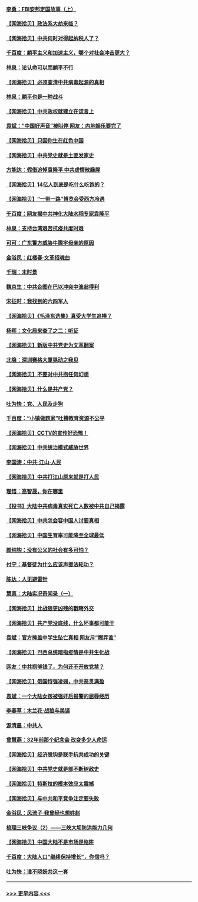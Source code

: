 #### [李勇：FBI安邦定国故事（上）](../pages/nsc993/n12987749.md?t=05311802) 
#### [【网海拾贝】政法系大劫来临？](../pages/nsc993/n12987596.md?t=05311802) 
#### [【网海拾贝】中共何时对得起纳税人了？](../pages/nsc993/n12985578.md?t=05311802) 
#### [千百度：躺平主义和加速主义，哪个对社会冲击更大？](../pages/nsc993/n12985512.md?t=05311802) 
#### [林泉：论认命可以而躺平不行](../pages/nsc993/n12985505.md?t=05311802) 
#### [【网海拾贝】必须查清中共病毒起源的真相](../pages/nsc993/n12984276.md?t=05311802) 
#### [林泉：躺平也是一种战斗](../pages/nsc993/n12984194.md?t=05311802) 
#### [【网海拾贝】中共政权就建立在谎言上](../pages/nsc993/n12981880.md?t=05311802) 
#### [袁斌：“中国好声音”被叫停 网友：内地娱乐要完了](../pages/nsc993/n12981826.md?t=05311802) 
#### [【网海拾贝】只因你生在红色中国](../pages/nsc993/n12979096.md?t=05311802) 
#### [【网海拾贝】中共党史就是土匪发家史](../pages/nsc993/n12976478.md?t=05311802) 
#### [方能达：假借追悼袁隆平 中共虚情散臊腥](../pages/nsc993/n12976396.md?t=05311802) 
#### [【网海拾贝】14亿人到底是吃什么吃饱的？](../pages/nsc993/n12974125.md?t=05311802) 
#### [【网海拾贝】“一带一路”博览会受西方冷遇](../pages/nsc993/n12971787.md?t=05311802) 
#### [千百度：网友揭中共神化大陆水稻专家袁隆平](../pages/nsc993/n12971733.md?t=05311802) 
#### [林泉：支持台湾艰苦抗疫共度时艰](../pages/nsc993/n12971350.md?t=05311802) 
#### [可可：广东警方威胁牛腾宇母亲的原因](../pages/nsc993/n12971100.md?t=05311802) 
#### [金浴凤：红楼春·文革招魂曲](../pages/nsc993/n12970354.md?t=05311802) 
#### [千瑞：末时景](../pages/nsc993/n12970337.md?t=05311802) 
#### [魏京生：中共企图在巴以冲突中渔翁得利](../pages/nsc993/n12970286.md?t=05311802) 
#### [宋征时：我找到的六四军人](../pages/nsc993/n12970213.md?t=05311802) 
#### [【网海拾贝】《毛泽东选集》真受大学生追捧？](../pages/nsc993/n12968779.md?t=05311802) 
#### [杨晖：文化局来查了之二：听证](../pages/nsc993/n12966528.md?t=05311802) 
#### [【网海拾贝】新版中共党史为文革翻案](../pages/nsc993/n12967526.md?t=05311802) 
#### [北隐：深圳赛格大厦晃动之我见](../pages/nsc993/n12967393.md?t=05311802) 
#### [【网海拾贝】不要对中共抱任何幻想](../pages/nsc993/n12965222.md?t=05311802) 
#### [【网海拾贝】什么是共产党？](../pages/nsc993/n12962781.md?t=05311802) 
#### [吐为快：党、人民及走狗](../pages/nsc993/n12962747.md?t=05311802) 
#### [千百度：“小镇做题家”吐槽教育资源不公平](../pages/nsc993/n12962705.md?t=05311802) 
#### [【网海拾贝】CCTV的宣传好恐怖！](../pages/nsc993/n12959984.md?t=05311802) 
#### [【网海拾贝】中共统治模式威胁世界](../pages/nsc993/n12957622.md?t=05311802) 
#### [李国涛：中共‧江山‧人民](../pages/nsc993/n12957502.md?t=05311802) 
#### [【网海拾贝】中共打江山原来就是打人民](../pages/nsc993/n12954345.md?t=05311802) 
#### [理悟：高智晟，你在哪里](../pages/nsc993/n12953115.md?t=05311802) 
#### [【投书】大陆中共病毒真实死亡人数被中共自己揭露](../pages/nsc993/n12953050.md?t=05311802) 
#### [【网海拾贝】中共怎会容中国人讨要真相](../pages/nsc993/n12952161.md?t=05311802) 
#### [【网海拾贝】中国生育率可能降至全球最低](../pages/nsc993/n12948793.md?t=05311802) 
#### [颜纯钩：没有公义的社会有多可怕？](../pages/nsc993/n12947626.md?t=05311802) 
#### [付宁：基督徒为什么应该声援法轮功？](../pages/nsc993/n12947233.md?t=05311802) 
#### [陈达：人无避雷针](../pages/nsc993/n12947098.md?t=05311802) 
#### [慧真：大陆实况奇闻录（一）](../pages/nsc993/n12945811.md?t=05311802) 
#### [【网海拾贝】比战狼更凶残的戳瞎外交](../pages/nsc993/n12945717.md?t=05311802) 
#### [【网海拾贝】共产党没底线，什么坏事都可能干](../pages/nsc993/n12942090.md?t=05311802) 
#### [袁斌：官方掩盖中学生坠亡真相 网友斥“糊弄谁”](../pages/nsc993/n12942029.md?t=05311802) 
#### [【网海拾贝】巴西总统暗指疫情是中共生化战](../pages/nsc993/n12938999.md?t=05311802) 
#### [网友：中共捞够钱了，为何还不开放党禁？](../pages/nsc993/n12938952.md?t=05311802) 
#### [【网海拾贝】俄国恃强凌弱，中共恶贯满盈](../pages/nsc993/n12936626.md?t=05311802) 
#### [袁斌：一个大陆女孩被强奸后报警的屈辱经历](../pages/nsc993/n12936547.md?t=05311802) 
#### [李春草：木兰花·战狼与美谍](../pages/nsc993/n12935995.md?t=05311802) 
#### [源清晨：中共人](../pages/nsc993/n12935589.md?t=05311802) 
#### [曾慧燕：32年前那个纪念会 改变多少人命运](../pages/nsc993/n12934233.md?t=05311802) 
#### [【网海拾贝】经济脱钩是联手抗共成功的关键](../pages/nsc993/n12934176.md?t=05311802) 
#### [【网海拾贝】中共党史就是部不断树敌史](../pages/nsc993/n12932844.md?t=05311802) 
#### [【网海拾贝】特斯拉的模本效应太震撼](../pages/nsc993/n12925626.md?t=05311802) 
#### [【网海拾贝】与中共和平竞争注定要失败](../pages/nsc993/n12923326.md?t=05311802) 
#### [金浴凤：风流子‧我曾经也想姓赵](../pages/nsc993/n12920911.md?t=05311802) 
#### [梳理三峡争议（2）——三峡大坝防洪能力几何](../pages/nsc993/n12920173.md?t=05311802) 
#### [【网海拾贝】中国大陆不是市场是陷阱](../pages/nsc993/n12920143.md?t=05311802) 
#### [千百度：大陆人口“继续保持增长”，你信吗？](../pages/nsc993/n12918946.md?t=05311802) 
#### [吐为快：谁不晓妖共这一套](../pages/nsc993/n12918941.md?t=05311802) 

----
#### [ >>> 更早内容 <<< ](../indexes/nsc993-earlier.md)
